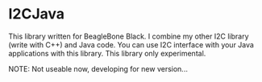 I2CJava
===========================
This library written for BeagleBone Black. I combine my other I2C library (write with C++) and Java code. 
You can use I2C interface with your Java applications with this library. This library only experimental.

NOTE: Not useable now, developing for new version...
